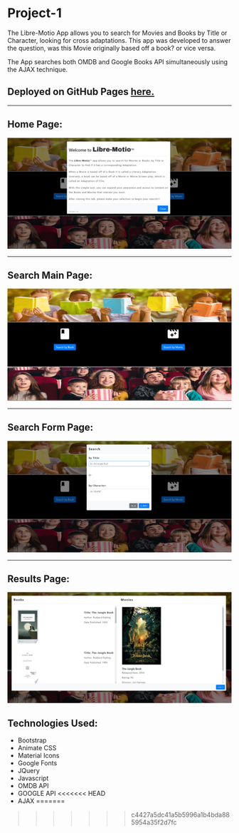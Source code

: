 # Project-1


The Libre-Motio App allows you to search for Movies and Books by Title or Character, looking for cross adaptations.  This app was developed to answer the question, was this Movie originally based off a book? or vice versa.

The App searches both OMDB and Google Books API simultaneously using the AJAX technique.




## Deployed on GitHub Pages <a href="https://pchiii.github.io/Project-1/" rel="nofollow"> here.</a>

- - -
## Home Page:


![](assets/images/screenshots/home.JPG)

- - -

## Search Main Page:

![](assets/images/screenshots/search.JPG)

- - -
## Search Form Page:

![](assets/images/screenshots/search1.JPG)

- - -

## Results Page:

![](assets/images/screenshots/results.JPG)

 
## Technologies Used:

* Bootstrap
* Animate CSS
* Material Icons
* Google Fonts
* JQuery
* Javascript
* OMDB API
* GOOGLE API
<<<<<<< HEAD
* AJAX
=======






>>>>>>> c4427a5dc41a5b5996a1b4bda885954a35f2d7fc
